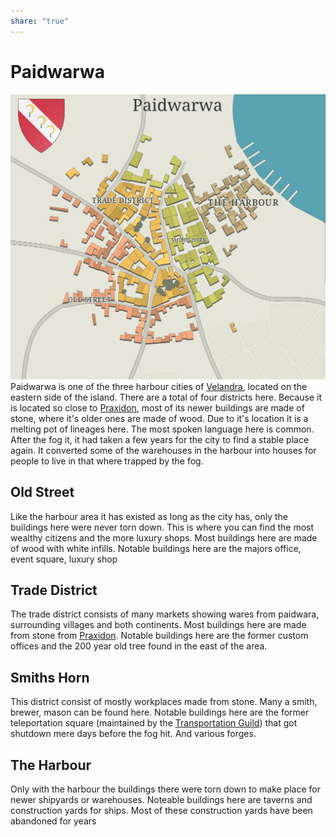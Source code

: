 ```yaml
---
share: "true"
---
```

# Paidwarwa
![paidwarwa.svg](./Assets/Maps/City/paidwarwa.svg)
Paidwarwa is one of the three harbour cities of [Velandra](./Velandra.md), located on the eastern side of the island. There are a total of four districts here. Because it is located so close to [Praxidon](./Praxidon.md), most of its newer buildings are made of stone, where it's older ones are made of wood. Due to it's location it is a melting pot of lineages here. The most spoken language here is common. After the fog it, it had taken a few years for the city to find a stable place again. It converted some of the warehouses in the harbour into houses for people to live in that where trapped by the fog. 
## Old Street
Like the harbour area it has existed as long as the city has, only the buildings here were never torn down. This is where you can find the most wealthy citizens and the more luxury shops. Most buildings here are made of wood with white infills. Notable buildings here are the majors office, event square, luxury shop
## Trade District
The trade district consists of many markets showing wares from paidwara, surrounding villages and both continents. Most buildings here are made from stone from [Praxidon](./Praxidon.md). Notable buildings here are the former custom offices and the 200 year old tree found in the east of the area.
## Smiths Horn
This district consist of mostly workplaces made from stone. Many a smith, brewer, mason can be found here. Notable buildings here are the former teleportation square  (maintained by the [Transportation Guild](./Transportation%20Guild.md)) that got shutdown mere days before the fog hit. And various forges.
## The Harbour
Only with the harbour the buildings there were torn down to make place for newer shipyards or warehouses. Noteable buildings here are taverns and construction yards for ships. Most of these construction yards have been abandoned for years
